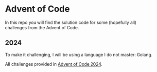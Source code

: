 # Advent of Code

In this repo you will find the solution code for some (hopefully all) challenges from the Advent of Code.

## 2024

To make it challenging, I will be using a language I do not master: Golang.

All challenges provided in [Advent of Code 2024](https://adventofcode.com/).
